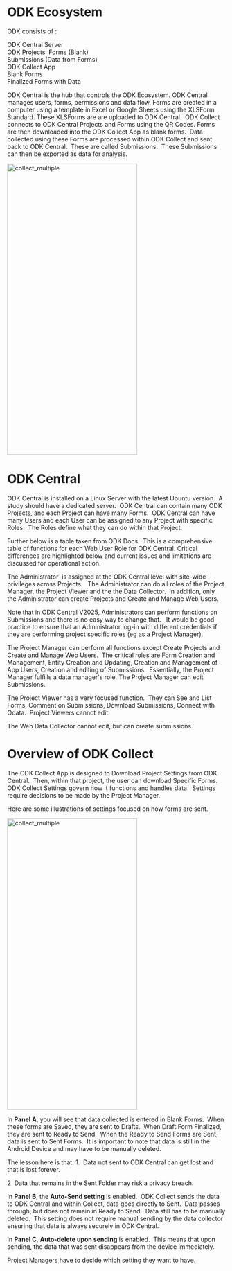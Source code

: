 # ODK Ecosystem

ODK consists of :

ODK Central Server  
ODK Projects  
Forms (Blank)  
Submissions (Data from Forms)  
ODK Collect App  
Blank Forms  
Finalized Forms with Data  

ODK Central is the hub that controls the ODK Ecosystem. ODK Central manages users, forms, permissions and data flow. Forms are created in a computer using a template in Excel or Google Sheets using the XLSForm Standard. These XLSForms are are uploaded to ODK Central.  ODK Collect connects to ODK Central Projects and Forms using the QR Codes. Forms are then downloaded into the ODK Collect App as blank forms.  Data collected using these Forms are processed within ODK Collect and sent back to ODK Central.  These are called Submissions.  These Submissions can then be exported as data for analysis. 

<img width="300" height="672" alt="collect_multiple" src="/assets/images/diagram_odk_collect.png" />

# ODK Central 
ODK Central is installed on a Linux Server with the latest Ubuntu version.  A study should have a dedicated server.  ODK Central can contain many ODK Projects, and each Project can have many Forms.  ODK Central can have many Users and each User can be assigned to any Project with specific Roles.  The Roles define what they can do within that Project.

Further below is a table taken from ODK Docs.  This is a comprehensive table of functions for each Web User Role for ODK Central. Critical differences are highlighted below and current issues and limitations are discussed for operational action.

The Administrator  is assigned at the ODK Central level with site-wide privileges across Projects.   The Administrator can do all roles of the Project Manager, the Project Viewer and the the Data Collector.  In addition, only the Administrator can create Projects and Create and Manage Web Users. 

Note that in ODK Central V2025, Administrators can perform functions on Submissions and there is no easy way to change that.   It would be good practice to ensure that an Administrator log-in with different credentials if they are performing project specific roles (eg as a Project Manager).  

The Project Manager can perform all functions except Create Projects and Create and Manage Web Users.  The critical roles are Form Creation and Management, Entity Creation and Updating, Creation and Management of App Users, Creation and editing of Submissions.  Essentially, the Project Manager fulfills a data manager's role. The Project Manager can edit Submissions.

The Project Viewer has a very focused function.  They can See and List Forms, Comment on Submissions, Download Submissions, Connect with Odata.  Project Viewers cannot edit.

The Web Data Collector cannot edit, but can create submissions.

# Overview of ODK Collect

The ODK Collect App is designed to Download Project Settings from ODK Central.  Then, within that project, the user can download Specific Forms. ODK Collect Settings govern how it functions and handles data.  Settings require decisions to be made by the Project Manager.  

Here are some illustrations of settings focused on how forms are sent.

<img width="300" height="672" alt="collect_multiple" src="/assets/images/diagram_odk_collect_panels.png" />

In **Panel A**, you will see that data collected is entered in Blank Forms.  When these forms are Saved, they are sent to Drafts.  When Draft Form Finalized, they are sent to Ready to Send.  When the Ready to Send Forms are Sent, data is sent to Sent Forms.  It is important to note that data is still in the Android Device and may have to be manually deleted.  

The lesson here is that:
1.  Data not sent to ODK Central can get lost and that is lost forever.

2  Data that remains in the Sent Folder may risk a privacy breach.

In **Panel B**, the **Auto-Send setting** is enabled.  ODK Collect sends the data to ODK Central and within Collect, data goes directly to Sent.  Data passes through, but does not remain in Ready to Send.  Data still has to be manually deleted.  This setting does not require manual sending by the data collector ensuring that data is always securely in ODK Central.

In **Panel C**, **Auto-delete upon sending** is enabled.  This means that upon sending, the data that was sent disappears from the device immediately.  

Project Managers have to decide which setting they want to have. 